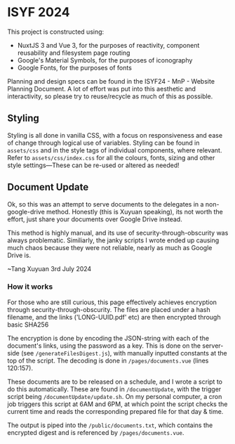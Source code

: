 # ISYF 2024

This project is constructed using:

- NuxtJS 3 and Vue 3, for the purposes of reactivity, component reusability 
and filesystem page routing
- Google's Material Symbols, for the purposes of iconography
- Google Fonts, for the purposes of fonts

Planning and design specs can be found in the ISYF24 - MnP - Website 
Planning Document. 
A lot of effort was put into this aesthetic and interactivity, so please try 
to reuse/recycle as much of this as possible.

## Styling

Styling is all done in vanilla CSS, with a focus on responsiveness and 
ease of change through logical use of variables. 
Styling can be found in `assets/css` and in the style tags of individual 
components, where relevant. 
Refer to `assets/css/index.css` for all the colours, fonts, sizing and 
other style settings—These can be re-used or altered as needed!

## Document Update

Ok, so this was an attempt to serve documents to the delegates
in a non-google-drive method. Honestly (this is Xuyuan speaking),
its not worth the effort, just share your documents over Google Drive 
instead. 

This method is highly manual, and its use of security-through-obscurity
was always problematic. Similiarly, the janky scripts I wrote 
ended up causing much chaos because they were not reliable,
nearly as much as Google Drive is. 

~Tang Xuyuan 3rd July 2024

### How it works

For those who are still curious, this page effectively achieves 
encryption through security-through-obscurity. The files are 
placed under a hash filename, and the links ('LONG-UUID.pdf' etc)
are then encrypted through basic SHA256

The encryption is done by encoding the JSON-string with each of the document's 
links, using the password as a key. This is done on the server-side (see 
`/generateFilesDigest.js`), with manually inputted constants at the top of the script. 
The decoding is done in `/pages/documents.vue` (lines 120:157). 

These documents are to be released on a schedule, and I wrote a script to do 
this automatically. These are found in `/documentUpdate`, with the trigger 
script being `/documentUpdate/update.sh`. On my personal computer, a cron job 
triggers this script at 6AM and 6PM, at which point the script checks the current 
time and reads the corresponding prepared file for that day & time. 

The output is piped into the `/public/documents.txt`, which contains the 
encrypted digest and is referenced by `/pages/documents.vue`. 


